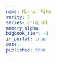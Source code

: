 ```yaml
---
name: Mirror Pike
rarity: 5
series: original
memory_alpha:
bigbook_tier: -1
in_portal: true
date:
published: true
---
```




